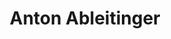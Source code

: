 ---
title: "Anton Ableitinger"
url: /mautern-an-der-donau/anton-ableitinger/
shop: Autowerkstatt
---